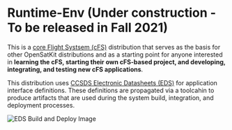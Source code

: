 # Runtime-Env (Under construction - To be released in Fall 2021)
This is a [core Flight Systsem (cFS)](https://github.com/nasa/cFE) distribution that serves as the basis for other OpenSatKit distributions and as a starting point for anyone interested in **learning the cFS, starting their own cFS-based project, and developing, integrating, and testing new cFS applications**.

This distribution uses [CCSDS Electronic Datasheets (EDS)](https://public.ccsds.org/Pubs/876x0b1.pdf) for application interface definitions. These definitions are propagated via a toolcahin to produce artifacts that are used during the system build, integration, and deployment processes.

![EDS Build and Deploy Image]()




